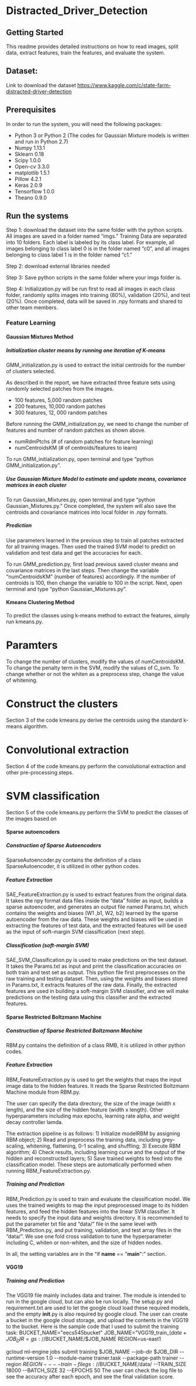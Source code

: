 # Distracted_Driver_Detection

## Getting Started


This readme provides detailed instructions on how to read images, split data, extract features, train the features, and evaluate the system.


## Dataset: 
Link to download the dataset https://www.kaggle.com/c/state-farm-distracted-driver-detection


## Prerequisites


In order to run the system, you will need the following packages:


* Python 3 or Python 2 (The codes for Gaussian Mixture models is written and run in Python 2.7)
* Numpy 1.13.1
* Sklearn 0.18
* Scipy 1.0.0
* Open-cv 3.3.0
* matplotlib 1.5.1
* Pillow 4.2.1
* Keras 2.0.9
* Tensorflow 1.0.0
* Theano 0.9.0


## Run the systems


Step 1: download the dataset into the same folder with the python scripts. All images are saved in a folder named “imgs.”  Training Data are separated into 10 folders. Each label is labeled by its class label. For example, all images belonging to class label 0 is in the folder named “c0”, and all images belonging to class label 1 is in the folder named “c1.” 


Step 2: download external libraries needed


Step 3: Save python scripts in the same folder where your imgs folder is. 


Step 4: Initialization.py will be run first to read all images in each class folder, randomly splits images into training (80%), validation (20%), and test (20%). Once completed, data will be saved in .npy formats and shared to other team members. 


### Feature Learning


#### Gaussian Mixtures Method


##### Initialization cluster means by running one iteration of K-means


GMM_initialization.py is used to extract the initial centroids for the number of clusters selected. 


As described in the report, we have extracted three feature sets using randomly selected patches from the images. 
* 100 features, 5,000 random patches
* 200 features, 10,000 random patches
* 300 features, 12, 000 random patches 


Before running the GMM_initialization.py, we need to change the number of features and number of random patches as shown above. 


* numRdmPtchs (# of random patches for feature learning)
* numCentroidsKM (# of centroids/features to learn)


To run GMM_initialization.py, open terminal and type “python GMM_initialization.py”.  


##### Use Gaussian Mixture Model to estimate and update means, covariance matrices in each cluster 


To run Gaussian_Mixtures.py, open terminal and type “python Gaussian_Mixtures.py.” Once completed, the system will also save the centroids and covariance matrices into local folder in .npy formats. 


##### Prediction 


Use parameters learned in the previous step to train all patches extracted for all training images. Then used the trained SVM model to predict on validation and test data and get the accuracies for each. 


To run GMM_prediction.py, first load previous saved cluster means and covariance matrices in the last steps. Then change the variable “numCentroidsKM” (number of features) accordingly.  If the number of centroids is 100, then change the variable to 100 in the script. Next, open terminal and type “python Gaussian_Mixtures.py”.


#### Kmeans Clustering Method
To predict the classes using k-means method to extract the features, simply run kmeans.py. 
# Paramters
To change the number of clusters, modify the values of numCentroidsKM. To change the penalty term in the SVM, modify the values of C_svm. To change whether or not the whiten as a preprocess step, change the value of whitening. 
# Construct the clusters
Section 3 of the code kmeans.py derive the centroids using the standard k-means algorithm. 
# Convolutional extraction
Section 4 of the code kmeans.py perform the convolutional extraction and other pre-processing steps. 
# SVM classification
Section 5 of the code kmeans.py perform the SVM to predict the classes of the images based on 


#### Sparse autoencoders
##### Construction of Sparse Autoencoders
SparseAutoencoder.py contains the definition of a class SparseAutoencoder, it is utilized in other python codes.
##### Feature Extraction
SAE_FeatureExtraction.py is used to extract features from the original data. It takes the npy format data files inside the “data” folder as input, builds a sparse autoencoder, and generates an output file named Params.txt, which contains the weights and biases (W1 ,b1, W2, b2) learned by the sparse autoencoder from the raw data. These weights and biases will be used in extracting the features of test data, and the extracted features will be used as the input of soft-margin SVM classification (next step).
##### Classification (soft-margin SVM)
SAE_SVM_Classification.py is used to make predictions on the test dataset. It takes the Params.txt as input and print the classification accuracies on both train and test set as output. This python file first preprocesses on the raw training and testing dataset. Then, using the weights and biases stored in Params.txt, it extracts features of the raw data. Finally, the extracted features are used in building a soft-margin SVM classifier, and we will make predictions on the testing data using this classifier and the extracted features.




#### Sparse Restricted Boltzmann Machine
##### Construction of Sparse Restricted Boltzmann Machine
RBM.py contains the definition of a class RMB, it is utilized in other python codes.


##### Feature Extraction
RBM_FeatureExtraction.py is used to get the weights that maps the input image data to the hidden features. It reads the Sparse Restricted Boltzmann Machine module from RBM.py.


The user can specify the data directory, the size of the image (width x length), and the size of the hidden feature (width x length). Other hyperparameters including max epochs, learning rate alpha, and weight decay controller lamda.


The extraction pipeline is as follows: 1) Initialize modelRBM by assigning RBM object; 2) Read and preprocess the training data, including grey-scaling, whitening, flattening, 0-1 scaling, and shuffling; 3) Execute RBM algorithm; 4) Check results, including learning curve and the output of the hidden and reconstructed layers; 5) Save trained weights to feed into the classification model. These steps are automatically performed when running RBM_FeatureExtraction.py.


##### Training and Prediction
RBM_Prediction.py is used to train and evaluate the classification model. We uses the trained weights to map the input preprocessed image to its hidden features, and feed the hidden features into the linear SVM classifier. It needs to specify the input data and weights directory. It is recommended to put the parameter txt file and “data/” file in the same level with RBM_Prediction.py, and put training, validation, and test array files in the “data/”. We use one fold cross validation to tune the hyperparameter including C, whiten or non-whiten, and the size of hidden nodes.


In all, the setting variables are in the “if __name__ == "__main__":” section.




#### VGG19
##### Training and Prediction
The VGG19 file mainly includes data and trainer. The module is intended to run in the google cloud, but can also be run locally. The setup.py and requirement.txt are used to let the google cloud load these required models, and the empty __init__.py is also required by google cloud. The user can create a bucket in the google cloud storage, and upload the contents in the VGG19 to the bucket. Here is the sample code that I used to submit the training task:
BUCKET_NAME="eecs545bucket"
JOB_NAME="VGG19_train_$(date +%Y%m%d_%H%M%S)" 
JOB_DIR=gs://$BUCKET_NAME/$JOB_NAME 
REGION=us-east1


gcloud ml-engine jobs submit training $JOB_NAME --job-dir $JOB_DIR --runtime-version 1.0 --module-name trainer.task --package-path trainer --region $REGION -- --train-file gs://$BUCKET_NAME/data/ --TRAIN_SIZE 18000 --BATCH_SIZE 32 --EPOCHS 50
The user can check the log file to see the accuracy after each epoch, and see the final validation score.